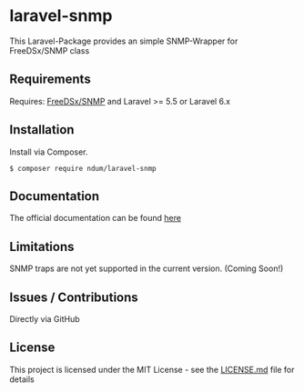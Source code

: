 # laravel-snmp

This Laravel-Package provides an simple SNMP-Wrapper for FreeDSx/SNMP class

## Requirements

Requires: [FreeDSx/SNMP](https://github.com/FreeDSx/SNMP) and Laravel >= 5.5 or Laravel 6.x

## Installation
Install via Composer.

```
$ composer require ndum/laravel-snmp
```

## Documentation

The official documentation can be found [here](https://github.com/FreeDSx/SNMP#documentation)

## Limitations

SNMP traps are not yet supported in the current version. (Coming Soon!)

## Issues / Contributions

Directly via GitHub

## License

This project is licensed under the MIT License - see the [LICENSE.md](LICENSE.md) file for details
